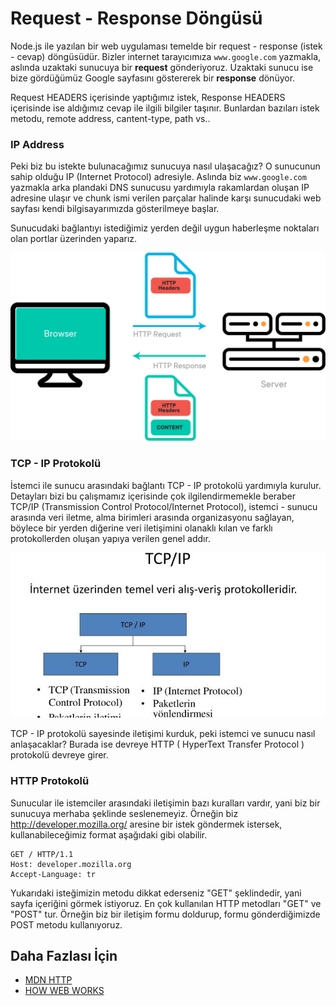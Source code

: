 Request - Response Döngüsü
======

Node.js ile yazılan bir web uygulaması temelde bir request - response (istek - cevap) döngüsüdür. Bizler internet tarayıcımıza `www.google.com` 
yazmakla, aslında uzaktaki sunucuya bir **request** gönderiyoruz. Uzaktaki sunucu ise bize gördüğümüz Google sayfasını göstererek bir
**response** dönüyor.


Request HEADERS içerisinde yaptığımız istek, Response HEADERS içerisinde ise aldığımız cevap ile ilgili bilgiler taşınır. Bunlardan bazıları
istek metodu, remote address, cantent-type, path vs.. 

### IP Address

Peki biz bu istekte bulunacağımız sunucuya nasıl ulaşacağız? O sunucunun sahip olduğu IP (Internet Protocol) adresiyle. Aslında biz 
`www.google.com` yazmakla arka plandaki DNS sunucusu yardımıyla rakamlardan oluşan IP adresine ulaşır ve chunk ismi verilen parçalar halinde
karşı sunucudaki web sayfası kendi bilgisayarımızda gösterilmeye başlar.

Sunucudaki bağlantıyı istediğimiz yerden değil uygun haberleşme noktaları olan portlar üzerinden yaparız.

![REq Res Loop](https://github.com/Kodluyoruz/taskforce/blob/node.js/node-js/RequestResponseLoop/Figures/req_res_1.png)

### TCP - IP Protokolü

İstemci ile sunucu arasındaki bağlantı TCP - IP protokolü yardımıyla kurulur. Detayları bizi bu çalışmamız içerisinde çok ilgilendirmemekle beraber
TCP/IP (Transmission Control Protocol/Internet Protocol), istemci - sunucu arasında veri iletme, alma birimleri arasında organizasyonu sağlayan, böylece bir 
yerden diğerine veri iletişimini olanaklı kılan ve farklı protokollerden oluşan yapıya verilen genel addır.

![TCP IP](https://github.com/Kodluyoruz/taskforce/blob/node.js/node-js/RequestResponseLoop/Figures/tcp_ip.jpg)


TCP - IP protokolü sayesinde iletişimi kurduk, peki istemci ve sunucu nasıl anlaşacaklar? Burada ise devreye HTTP ( HyperText Transfer Protocol ) protokolü devreye girer.

### HTTP Protokolü

Sunucular ile istemciler arasındaki iletişimin bazı kuralları vardır, yani biz bir sunucuya merhaba şeklinde seslenemeyiz. Örneğin biz  http://developer.mozilla.org/
aresine bir istek göndermek istersek, kullanabileceğimiz format aşağıdaki gibi olabilir.
```
GET / HTTP/1.1
Host: developer.mozilla.org
Accept-Language: tr
```

Yukarıdaki isteğimizin metodu dikkat ederseniz "GET" şeklindedir, yani sayfa içeriğini görmek istiyoruz. En çok kullanılan HTTP metodları "GET" ve "POST" tur.
Örneğin biz bir iletişim formu doldurup, formu gönderdiğimizde POST metodu kullanıyoruz.

## Daha Fazlası İçin
- [MDN HTTP](https://developer.mozilla.org/tr/docs/Web/HTTP)
- [HOW WEB WORKS](https://developer.mozilla.org/tr/docs/Learn/Getting_started_with_the_web/How_the_Web_works)
